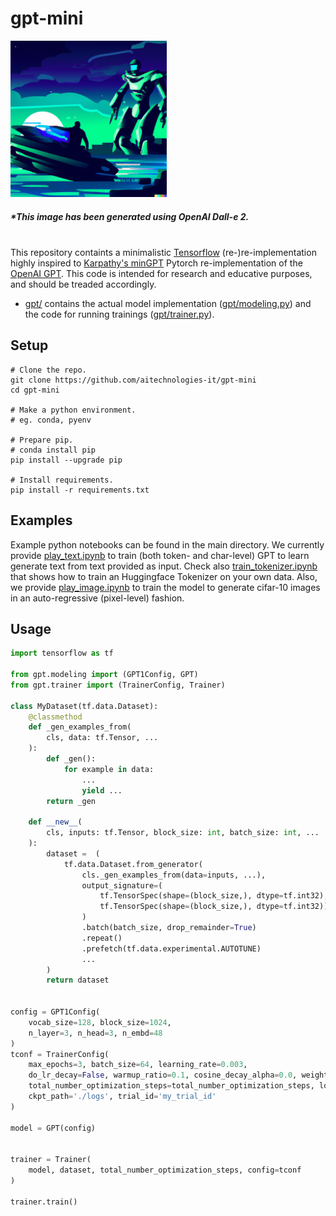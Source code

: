 # gpt-mini

<img src="dalle.png" alt="A speedboat stopped by a futuristic cyborg, cyberpunk style." width="250">

##### *This image has been generated using OpenAI Dall-e 2.

<br /> This repository containts a minimalistic [Tensorflow](https://www.tensorflow.org/) (re-)re-implementation highly inspired to [Karpathy's minGPT](https://github.com/karpathy/minGPT) Pytorch re-implementation of the [OpenAI GPT](https://github.com/openai/gpt-2).
This code is intended for research and educative purposes, and should be treaded accordingly.

* [gpt/](gpt) contains the actual model implementation ([gpt/modeling.py](gpt/modeling.py)) and the code for running trainings ([gpt/trainer.py](gpt/trainer.py)).

## Setup

```
# Clone the repo.
git clone https://github.com/aitechnologies-it/gpt-mini
cd gpt-mini

# Make a python environment.
# eg. conda, pyenv

# Prepare pip.
# conda install pip
pip install --upgrade pip

# Install requirements.
pip install -r requirements.txt
```

## Examples

Example python notebooks can be found in the main directory. We currently provide [play_text.ipynb](play_text.ipynb) to train (both token- and char-level) GPT to learn generate text from text provided as input. Check also [train_tokenizer.ipynb](train_tokenizer.ipynb) that shows how to train an Huggingface Tokenizer on your own data.
Also, we provide [play_image.ipynb](play_image.ipynb) to train the model to generate cifar-10 images in an auto-regressive (pixel-level) fashion. 

## Usage

```python
import tensorflow as tf

from gpt.modeling import (GPT1Config, GPT)
from gpt.trainer import (TrainerConfig, Trainer)

class MyDataset(tf.data.Dataset):
    @classmethod
    def _gen_examples_from(
        cls, data: tf.Tensor, ...
    ):
        def _gen():
            for example in data:
                ...
                yield ...
        return _gen

    def __new__(
        cls, inputs: tf.Tensor, block_size: int, batch_size: int, ...
    ):
        dataset =  (
            tf.data.Dataset.from_generator(
                cls._gen_examples_from(data=inputs, ...),
                output_signature=(
                    tf.TensorSpec(shape=(block_size,), dtype=tf.int32),
                    tf.TensorSpec(shape=(block_size,), dtype=tf.int32))
                )
                .batch(batch_size, drop_remainder=True)
                .repeat()
                .prefetch(tf.data.experimental.AUTOTUNE)
                ...
        )
        return dataset


config = GPT1Config(
    vocab_size=128, block_size=1024,
    n_layer=3, n_head=3, n_embd=48
)
tconf = TrainerConfig(
    max_epochs=3, batch_size=64, learning_rate=0.003,
    do_lr_decay=False, warmup_ratio=0.1, cosine_decay_alpha=0.0, weight_decay=0.0,
    total_number_optimization_steps=total_number_optimization_steps, log_every_steps=10,
    ckpt_path='./logs', trial_id='my_trial_id'
)

model = GPT(config)


trainer = Trainer(
    model, dataset, total_number_optimization_steps, config=tconf
)

trainer.train()

```
